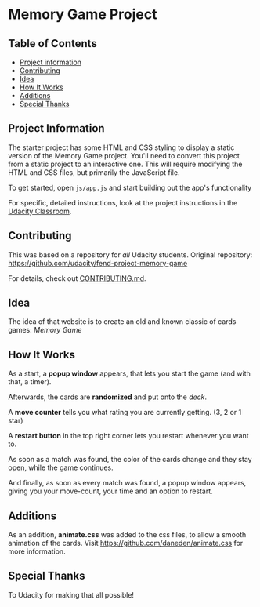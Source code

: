 # Memory Game Project

## Table of Contents

* [Project information](#project-information)
* [Contributing](#contributing)
* [Idea](#idea)
* [How It Works](#how-it-works)
* [Additions](#additions)
* [Special Thanks](#special-thanks)

## Project Information

The starter project has some HTML and CSS styling to display a static version of the Memory Game project. You'll need to convert this project from a static project to an interactive one. This will require modifying the HTML and CSS files, but primarily the JavaScript file.


To get started, open `js/app.js` and start building out the app's functionality


For specific, detailed instructions, look at the project instructions in the [Udacity Classroom](https://classroom.udacity.com/me).


## Contributing

This was based on a repository for _all_ Udacity students. Original repository: https://github.com/udacity/fend-project-memory-game


For details, check out [CONTRIBUTING.md](CONTRIBUTING.md).

## Idea

The idea of that website is to create an old and known classic of cards games: *Memory Game*

## How It Works

As a start, a **popup window** appears, that lets you start the game (and with that, a timer).


Afterwards, the cards are **randomized** and put onto the _deck_.


A **move counter** tells you what rating you are currently getting. (3, 2 or 1 star)


A **restart button** in the top right corner lets you restart whenever you want to.


As soon as a match was found, the color of the cards change and they stay open, while the game continues.


And finally, as soon as every match was found, a popup window appears, giving you your move-count, your time and an option to restart.

## Additions

As an addition, **animate.css** was added to the css files, to allow a smooth animation of the cards.
Visit https://github.com/daneden/animate.css for more information.

## Special Thanks

To Udacity for making that all possible!
